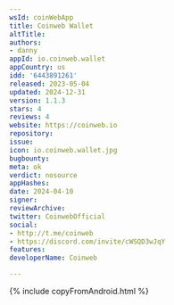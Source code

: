 ```yaml
---
wsId: coinWebApp
title: Coinweb Wallet
altTitle: 
authors:
- danny
appId: io.coinweb.wallet
appCountry: us
idd: '6443891261'
released: 2023-05-04
updated: 2024-12-31
version: 1.1.3
stars: 4
reviews: 4
website: https://coinweb.io
repository: 
issue: 
icon: io.coinweb.wallet.jpg
bugbounty: 
meta: ok
verdict: nosource
appHashes: 
date: 2024-04-10
signer: 
reviewArchive: 
twitter: CoinwebOfficial
social:
- http://t.me/coinweb
- https://discord.com/invite/cWSQD3wJqY
features: 
developerName: Coinweb

---
```


{% include copyFromAndroid.html %}